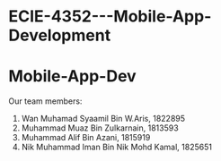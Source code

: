 # ECIE-4352---Mobile-App-Development

# Mobile-App-Dev

Our team members:

1. Wan Muhamad Syaamil Bin W.Aris, 1822895
2. Muhammad Muaz Bin Zulkarnain, 1813593
3. Muhammad Alif Bin Azani, 1815919
4. Nik Muhammad Iman Bin Nik Mohd Kamal, 1825651
